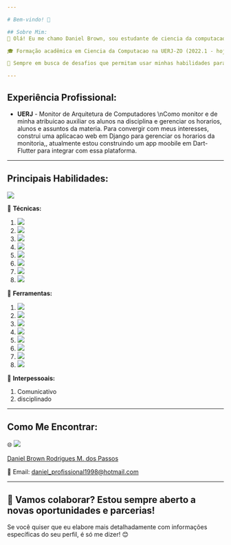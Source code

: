 ```yaml
---

# Bem-vindo! 👋

## Sobre Mim:
💼 Olá! Eu me chamo Daniel Brown, sou estudante de ciencia da computacao e pretendo especializar-me em desencvolvimento de software, com paixão por construir app mobile e web.

🎓 Formação acadêmica em Ciencia da Computacao na UERJ-ZO (2022.1 - hoje).

🌟 Sempre em busca de desafios que permitam usar minhas habilidades para gerar impacto positivo e soluções criativas.

---
```


## Experiência Profissional:
- **UERJ** - Monitor de Arquitetura de Computadores
  \nComo monitor e de minha atribuicao auxiliar os alunos na disciplina e gerenciar os horarios, alunos e assuntos da materia.
  Para convergir com meus interesses, construi uma aplicacao web em Django para gerenciar os horarios da monitoria,, atualmente estou construindo um app moobile em Dart-Flutter para integrar com essa plataforma.
---

## Principais Habilidades:
<p><img src="https://www.codewars.com/users/daniel4661/badges/small"/></p>


🔹 **Técnicas:** 

  1. <img src="https://img.shields.io/badge/python-3670A0?style=for-the-badge&logo=python&logoColor=ffdd54">
  2. <img src="https://img.shields.io/badge/dart-%230175C2.svg?style=for-the-badge&logo=dart&logoColor=white">
  3. <img src="https://img.shields.io/badge/Flutter-%2302569B.svg?style=for-the-badge&logo=Flutter&logoColor=white">
  4. <img src="https://img.shields.io/badge/django-%23092E20.svg?style=for-the-badge&logo=django&logoColor=white">
  5. <img src="https://img.shields.io/badge/postgres-%23316192.svg?style=for-the-badge&logo=postgresql&logoColor=white">
  6. <img src="https://img.shields.io/badge/firebase-%23039BE5.svg?style=for-the-badge&logo=firebase">
  7. <img src="https://img.shields.io/badge/numpy-%23013243.svg?style=for-the-badge&logo=numpy&logoColor=white">
  8. <img src="https://img.shields.io/badge/DJANGO-REST-ff1709?style=for-the-badge&logo=django&logoColor=white&color=ff1709&labelColor=gray">
     
🔹 **Ferramentas:** 

  1. <img src="https://img.shields.io/badge/Microsoft_Excel-217346?style=for-the-badge&logo=microsoft-excel&logoColor=white">
  2. <img src="https://img.shields.io/badge/Visual%20Studio%20Code-0078d7.svg?style=for-the-badge&logo=visual-studio-code&logoColor=white">
  3. <img src="https://img.shields.io/badge/AWS-%23FF9900.svg?style=for-the-badge&logo=amazon-aws&logoColor=white">
  4. <img src="https://img.shields.io/badge/Android-3DDC84?style=for-the-badge&logo=android&logoColor=white">
  5. <img src="https://img.shields.io/badge/docker-%230db7ed.svg?style=for-the-badge&logo=docker&logoColor=white">
  6. <img src="https://img.shields.io/badge/Trello-%23026AA7.svg?style=for-the-badge&logo=Trello&logoColor=white">
  7. <img src="https://img.shields.io/badge/github-%23121011.svg?style=for-the-badge&logo=github&logoColor=white">
  8. <img src="https://img.shields.io/badge/git-%23F05033.svg?style=for-the-badge&logo=git&logoColor=white">

🔹 **Interpessoais:**

  1. Comunicativo
  2. disciplinado

---

## Como Me Encontrar:
🌐 <img src="https://img.shields.io/badge/linkedin-%230077B5.svg?style=for-the-badge&logo=linkedin&logoColor=white">
<div class="badge-base LI-profile-badge" data-locale="pt_BR" data-size="medium" data-theme="dark" data-type="VERTICAL" data-vanity="daniel-brown-rodrigues-m-dos-passos" data-version="v1">
  <a class="badge-base__link LI-simple-link" href="https://br.linkedin.com/in/daniel-brown-rodrigues-m-dos-passos?trk=profile-badge">
    Daniel Brown Rodrigues M. dos Passos
  </a>
</div>
              
📧 Email: daniel_profissional1998@hotmail.com  

---
🚀 Vamos colaborar? Estou sempre aberto a novas oportunidades e parcerias!
---

Se você quiser que eu elabore mais detalhadamente com informações específicas do seu perfil, é só me dizer! 😊

